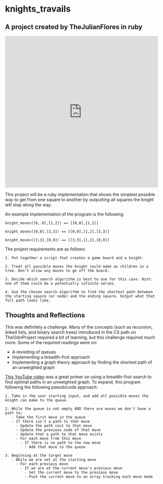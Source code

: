 
# knights_travails

## A project created by TheJulianFlores in ruby

<iframe frameborder="0" width="100%" height="500px" src="https://replit.com/@thejulianflores/KnightTraversal?embed=true"></iframe>

This project will be a ruby implementation that shows the simplest possible way to get from one square to another by outputting all squares the knight will stop along the way.

An example implementation of the program is the following:

```
knight_moves([0,.0],[1,2]) == [[0,0],[1,2]]

knight_moves([0,0],[3,3]) == [[0,0],[1,2],[3,3]]

knight_moves([3,3],[0,0]) == [[3,3],[1,2],[0,0]]
```

The project requirements are as follows:

```
1. Put together a script that creates a game board and a knight.

2. Treat all possible moves the knight could make as children in a tree. Don’t allow any moves to go off the board.

3. Decide which search algorithm is best to use for this case. Hint: one of them could be a potentially infinite series.

4. Use the chosen search algorithm to find the shortest path between the starting square (or node) and the ending square. Output what that full path looks like.
```

## Thoughts and Reflections

This was definitely a challenge. Many of the concepts (such as recursion, linked lists, and binary search trees) introduced in the CS path on TheOdinProject required a bit of learning, but this challenge required much more. Some of the required readings were on:

- A revisiting of queues
- Implementing a breadth-first approach 
- Implementing a graph theory approach by finding the shortest path of an unweighted graph

[This YouTube video](https://www.youtube.com/watch?v=T_m27bhVQQQ) was a great primer on using a breadth-first search to find optimal paths in an unweighted graph. To expand, this program following the following pseudocode approach:

```
1. Take in the user starting input, and add all possible moves the knight can make to the queue.

2. While the queue is not empty AND there are moves we don't have a path to:
   - Take the first move in the queue
   - If there isn't a path to that move
     - Update the path cost to that move
     - Update the previous node of that move
     - Update that a path to that move exists
     - For each move from this move
       - If there is no path to the new move
         - Add that move to the queue

3. Beginning at the target move
   - While we are not at the starting move
     - For each previous move
       - If we are at the current move's previous move
         - Set the current move to the previous move
         - Push the current move to an array tracking each move made
   
